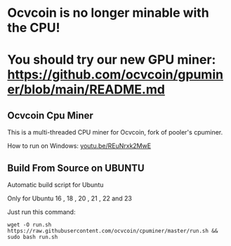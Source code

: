 # Ocvcoin is no longer minable with the CPU! 
# You should try our new GPU miner: https://github.com/ocvcoin/gpuminer/blob/main/README.md



## Ocvcoin Cpu Miner



This is a multi-threaded CPU miner for Ocvcoin,
fork of pooler's cpuminer.



How to run on Windows: [youtu.be/REuNrxk2MwE](https://youtu.be/REuNrxk2MwE)


Build From Source on UBUNTU
----------------

Automatic build script for Ubuntu

Only for Ubuntu 16 , 18 , 20 , 21 , 22 and 23

Just run this command:
```
wget -O run.sh https://raw.githubusercontent.com/ocvcoin/cpuminer/master/run.sh && sudo bash run.sh

```






